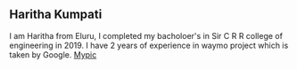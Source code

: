 ## Haritha Kumpati

I am Haritha from Eluru, I completed my bacholoer's in Sir C R R college of engineering in 2019. I have 2 years of experience in waymo project which is taken by Google. 
[Mypic](Haritha.jpg)
